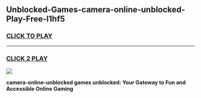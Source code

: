 
## Unblocked-Games-camera-online-unblocked-Play-Free-l1hf5
<h3>
<a href="https://premium76.site?title=camera-online-unblocked&ref=18A1">CLICK TO PLAY</a></h3>
<hr>

<h3>
<a href="https://premium76.site?title=camera-online-unblocked&ref=18A1">CLICK 2 PLAY</a>
  
</h3>

<a href="https://premium76.site?title=camera-online-unblocked&ref=18A1"><img src="https://clearcache.store/games.png"></a>


**camera-online-unblocked games unblocked: Your Gateway to Fun and Accessible Online Gaming**
